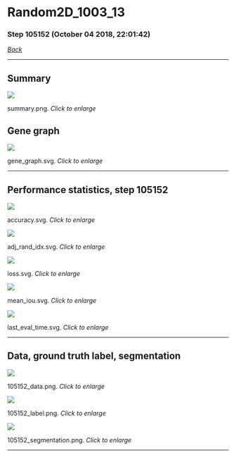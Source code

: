 # Random2D_1003_13

### Step 105152 (October 04 2018, 22:01:42)

[_Back_](..)

---

## Summary

<div class="images"><a href="media/summary.png"><img  src="media/summary.png" align="center"></a><p>summary.png. <i>Click to enlarge</i></p></div>

## Gene graph

<div class="images"><a href="media/gene_graph.svg"><img  src="media/gene_graph.svg" align="center"></a><p>gene_graph.svg. <i>Click to enlarge</i></p></div>

---

## Performance statistics, step 105152

<div class="images"><a href="media/accuracy.svg"><img class="mini" src="media/accuracy.svg" align="center"></a><p>accuracy.svg. <i>Click to enlarge</i></p></div>
<div class="images"><a href="media/adj_rand_idx.svg"><img class="mini" src="media/adj_rand_idx.svg" align="center"></a><p>adj_rand_idx.svg. <i>Click to enlarge</i></p></div>
<div class="images"><a href="media/loss.svg"><img class="mini" src="media/loss.svg" align="center"></a><p>loss.svg. <i>Click to enlarge</i></p></div>
<div class="images"><a href="media/mean_iou.svg"><img class="mini" src="media/mean_iou.svg" align="center"></a><p>mean_iou.svg. <i>Click to enlarge</i></p></div>
<div class="images"><a href="media/last_eval_time.svg"><img class="mini" src="media/last_eval_time.svg" align="center"></a><p>last_eval_time.svg. <i>Click to enlarge</i></p></div>

---

## Data, ground truth label, segmentation

<div class="images"><a href="media/105152_data.png"><img class="mini" src="media/105152_data.png" align="center"></a><p>105152_data.png. <i>Click to enlarge</i></p></div>
<div class="images"><a href="media/105152_label.png"><img class="mini" src="media/105152_label.png" align="center"></a><p>105152_label.png. <i>Click to enlarge</i></p></div>
<div class="images"><a href="media/105152_segmentation.png"><img class="mini" src="media/105152_segmentation.png" align="center"></a><p>105152_segmentation.png. <i>Click to enlarge</i></p></div>

---


